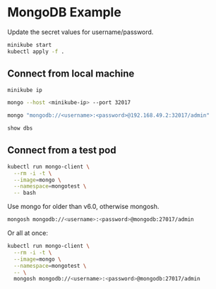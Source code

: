 # MongoDB Example

Update the secret values for username/password.

```bash
minikube start
kubectl apply -f .
```

## Connect from local machine

```bash
minikube ip
```

```bash
mongo --host <minikube-ip> --port 32017
```

```bash
mongo "mongodb://<username>:<password>@192.168.49.2:32017/admin"
```

```bash
show dbs
```

## Connect from a test pod

```bash
kubectl run mongo-client \
  --rm -i -t \
  --image=mongo \
  --namespace=mongotest \
  -- bash
```

Use mongo for older than v6.0, otherwise mongosh.
```bash
mongosh mongodb://<username>:<password>@mongodb:27017/admin
```

Or all at once:
```bash
kubectl run mongo-client \
  --rm -i -t \
  --image=mongo \
  --namespace=mongotest \
  -- \
  mongosh mongodb://<username>:<password>@mongodb:27017/admin
```
